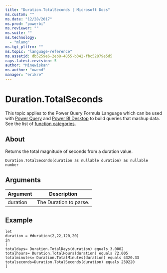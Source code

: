 ```yaml
---
title: "Duration.TotalSeconds | Microsoft Docs"
ms.custom: ""
ms.date: "12/28/2017"
ms.prod: "powerbi"
ms.reviewer: ""
ms.suite: ""
ms.technology: 
  - "mlang"
ms.tgt_pltfrm: ""
ms.topic: "language-reference"
ms.assetid: db5259e6-2eb8-4855-b342-fbc52879e5d5
caps.latest.revision: 5
author: "Minewiskan"
ms.author: "owend"
manager: "erikre"
---
```

# Duration.TotalSeconds
This topic applies to the Power Query Formula Language which can be used with [Power Query](https://support.office.com/article/Introduction-to-Microsoft-Power-Query-for-Excel-6E92E2F4-2079-4E1F-BAD5-89F6269CD605) and [Power BI Desktop](http://go.microsoft.com/fwlink/p/?LinkId=618607) to build queries that mashup data. See the list of [function categories](https://msdn.microsoft.com/en-us/library/mt211003.aspx).  
  
## About  
Returns the total magnitude of seconds from a duration value.  
  
```  
Duration.TotalSeconds(duration as nullable duration) as nullable number  
```  
  
## Arguments  
  
|Argument|Description|  
|------------|---------------|  
|duration|The Duration to parse.|  
  
## <a name="__goback"></a>Example  
  
```  
let  
duration = #duration(2,22,120,20)  
in  
[  
totaldays= Duration.TotalDays(duration) equals 3.0002  
totalhours= Duration.TotalHours(duration) equals 72.005  
totalminutes= Duration.TotalMinutes(duration) equals 4320.33  
totalseconds=Duration.TotalSeconds(duration) equals 259220  
]  
```  
